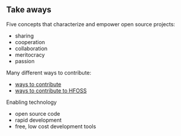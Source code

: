 
## Take aways 

Five concepts that characterize and empower open source projects:

* sharing
* cooperation
* collaboration
* meritocracy
* passion

Many different ways to contribute:

* [ways to contribute](https://icontribute.wordpress.com/how-to-contribute-to-open-source-without-coding/)
* [ways to contribute to HFOSS](https://opensource.com/life/15/2/getting-involved-hfoss)


Enabling technology

* open source code
* rapid development 
* free, low cost development tools
